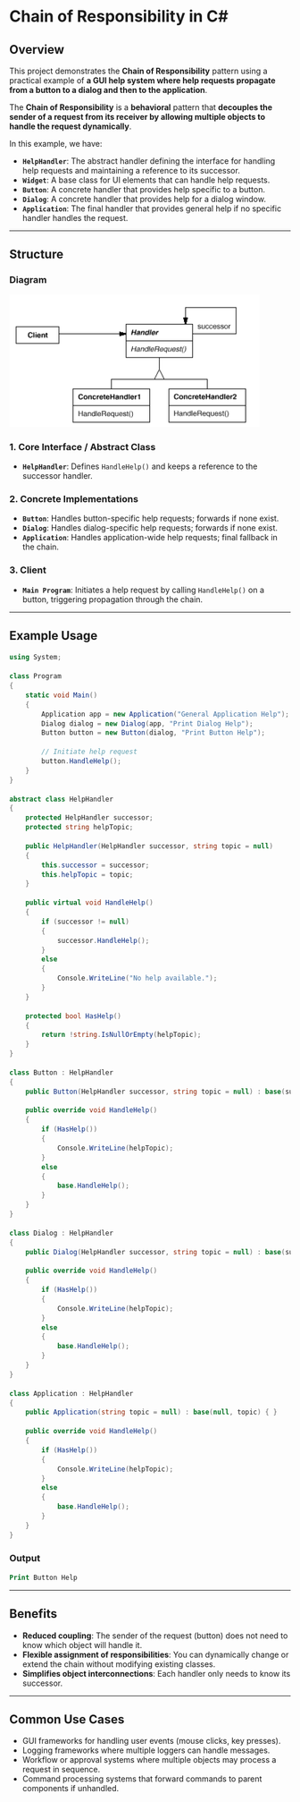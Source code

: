 # **Chain of Responsibility** in **C#**

## Overview

This project demonstrates the **Chain of Responsibility** pattern using a practical example of **a GUI help system where help requests propagate from a button to a dialog and then to the application**.

The **Chain of Responsibility** is a **behavioral** pattern that **decouples the sender of a request from its receiver by allowing multiple objects to handle the request dynamically**.

In this example, we have:

* **`HelpHandler`**: The abstract handler defining the interface for handling help requests and maintaining a reference to its successor.
* **`Widget`**: A base class for UI elements that can handle help requests.
* **`Button`**: A concrete handler that provides help specific to a button.
* **`Dialog`**: A concrete handler that provides help for a dialog window.
* **`Application`**: The final handler that provides general help if no specific handler handles the request.

---

## Structure

### Diagram

![UML Diagram illustrating the pattern](structure.png)

### 1. Core Interface / Abstract Class

* **`HelpHandler`**: Defines `HandleHelp()` and keeps a reference to the successor handler.

### 2. Concrete Implementations

* **`Button`**: Handles button-specific help requests; forwards if none exist.
* **`Dialog`**: Handles dialog-specific help requests; forwards if none exist.
* **`Application`**: Handles application-wide help requests; final fallback in the chain.

### 3. Client

* **`Main Program`**: Initiates a help request by calling `HandleHelp()` on a button, triggering propagation through the chain.

---

## Example Usage

```csharp
using System;

class Program
{
    static void Main()
    {
        Application app = new Application("General Application Help");
        Dialog dialog = new Dialog(app, "Print Dialog Help");
        Button button = new Button(dialog, "Print Button Help");

        // Initiate help request
        button.HandleHelp();
    }
}

abstract class HelpHandler
{
    protected HelpHandler successor;
    protected string helpTopic;

    public HelpHandler(HelpHandler successor, string topic = null)
    {
        this.successor = successor;
        this.helpTopic = topic;
    }

    public virtual void HandleHelp()
    {
        if (successor != null)
        {
            successor.HandleHelp();
        }
        else
        {
            Console.WriteLine("No help available.");
        }
    }

    protected bool HasHelp()
    {
        return !string.IsNullOrEmpty(helpTopic);
    }
}

class Button : HelpHandler
{
    public Button(HelpHandler successor, string topic = null) : base(successor, topic) { }

    public override void HandleHelp()
    {
        if (HasHelp())
        {
            Console.WriteLine(helpTopic);
        }
        else
        {
            base.HandleHelp();
        }
    }
}

class Dialog : HelpHandler
{
    public Dialog(HelpHandler successor, string topic = null) : base(successor, topic) { }

    public override void HandleHelp()
    {
        if (HasHelp())
        {
            Console.WriteLine(helpTopic);
        }
        else
        {
            base.HandleHelp();
        }
    }
}

class Application : HelpHandler
{
    public Application(string topic = null) : base(null, topic) { }

    public override void HandleHelp()
    {
        if (HasHelp())
        {
            Console.WriteLine(helpTopic);
        }
        else
        {
            base.HandleHelp();
        }
    }
}

```

### Output

```cmd
Print Button Help
```

---

## Benefits

* **Reduced coupling**: The sender of the request (button) does not need to know which object will handle it.
* **Flexible assignment of responsibilities**: You can dynamically change or extend the chain without modifying existing classes.
* **Simplifies object interconnections**: Each handler only needs to know its successor.

---

## Common Use Cases

* GUI frameworks for handling user events (mouse clicks, key presses).
* Logging frameworks where multiple loggers can handle messages.
* Workflow or approval systems where multiple objects may process a request in sequence.
* Command processing systems that forward commands to parent components if unhandled.
